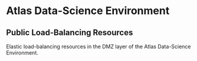 # Atlas Data-Science Environment 

## Public Load-Balancing Resources

Elastic load-balancing resources in the DMZ layer of the Atlas Data-Science Environment.
